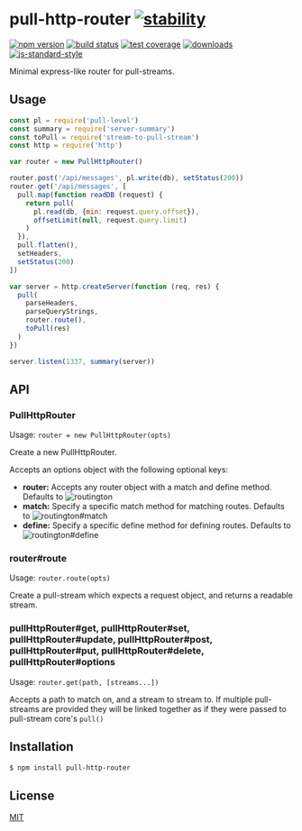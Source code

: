 # pull-http-router [![stability][0]][1]
[![npm version][2]][3] [![build status][4]][5] [![test coverage][6]][7]
[![downloads][8]][9] [![js-standard-style][10]][11]

Minimal express-like router for pull-streams.

## Usage
```js
const pl = require('pull-level')
const summary = require('server-summary')
const toPull = require('stream-to-pull-stream')
const http = require('http')

var router = new PullHttpRouter()

router.post('/api/messages', pl.write(db), setStatus(200))
router.get('/api/messages', [
  pull.map(function readDB (request) {
    return pull(
      pl.read(db, {min: request.query.offset}),
      offsetLimit(null, request.query.limit)
    )
  }),
  pull.flatten(),
  setHeaders,
  setStatus(200)
])

var server = http.createServer(function (req, res) {
  pull(
    parseHeaders,
    parseQueryStrings,
    router.route(),
    toPull(res)
  )
})

server.listen(1337, summary(server))
```

## API
### PullHttpRouter

Usage: `router = new PullHttpRouter(opts)`

Create a new PullHttpRouter.

Accepts an options object with the following optional keys:
- __router:__  Accepts any router object with a match and define method. Defaults to ![routington][routington]
- __match:__ Specify a specific match method for matching routes. Defaults to ![routington][routington]#match
- __define:__ Specify a specific define method for defining routes. Defaults to ![routington][routington]#define

### router#route

Usage: `router.route(opts)`

Create a pull-stream which expects a request object, and returns a readable stream.

### pullHttpRouter#get, pullHttpRouter#set, pullHttpRouter#update, pullHttpRouter#post, pullHttpRouter#put, pullHttpRouter#delete, pullHttpRouter#options

Usage: `router.get(path, [streams...])`

Accepts a path to match on, and a stream to stream to. If multiple pull-streams are provided they will be linked together as if they were passed to pull-stream core's `pull()` 


## Installation
```sh
$ npm install pull-http-router
```

## License
[MIT](https://tldrlegal.com/license/mit-license)

[routington]: https://github.com/pillarjs/routington
[0]: https://img.shields.io/badge/stability-experimental-orange.svg?style=flat-square
[1]: https://nodejs.org/api/documentation.html#documentation_stability_index
[2]: https://img.shields.io/npm/v/pull-http-router.svg?style=flat-square
[3]: https://npmjs.org/package/pull-http-router
[4]: https://img.shields.io/travis/JDvorak/pull-http-router/master.svg?style=flat-square
[5]: https://travis-ci.org/JDvorak/pull-http-router
[6]: https://img.shields.io/codecov/c/github/JDvorak/pull-http-router/master.svg?style=flat-square
[7]: https://codecov.io/github/JDvorak/pull-http-router
[8]: http://img.shields.io/npm/dm/pull-http-router.svg?style=flat-square
[9]: https://npmjs.org/package/pull-http-router
[10]: https://img.shields.io/badge/code%20style-standard-brightgreen.svg?style=flat-square
[11]: https://github.com/feross/standard
